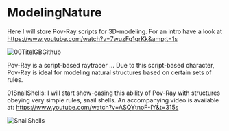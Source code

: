 # ModelingNature
Here I will store Pov-Ray scripts for 3D-modeling. For an intro have a look at https://www.youtube.com/watch?v=7wuzFq1qrKk&amp;t=1s

![00TitelGBGithub](https://github.com/tjrfester/ModelingNature/assets/153545618/9b25a648-4ee1-48dc-af3f-ebd6e500a346)

Pov-Ray is a script-based raytracer ... Due to this script-based character, Pov-Ray is ideal for modeling natural structures based on certain sets of rules.

01SnailShells: I will start show-casing this ability of Pov-Ray with structures obeying very simple rules, snail shells. An accompanying video is available at: https://www.youtube.com/watch?v=ASQYtnoF-IY&t=315s

![SnailShells](https://github.com/tjrfester/ModelingNature/assets/153545618/b5916252-6dee-472b-a76b-fb3273264d66)
